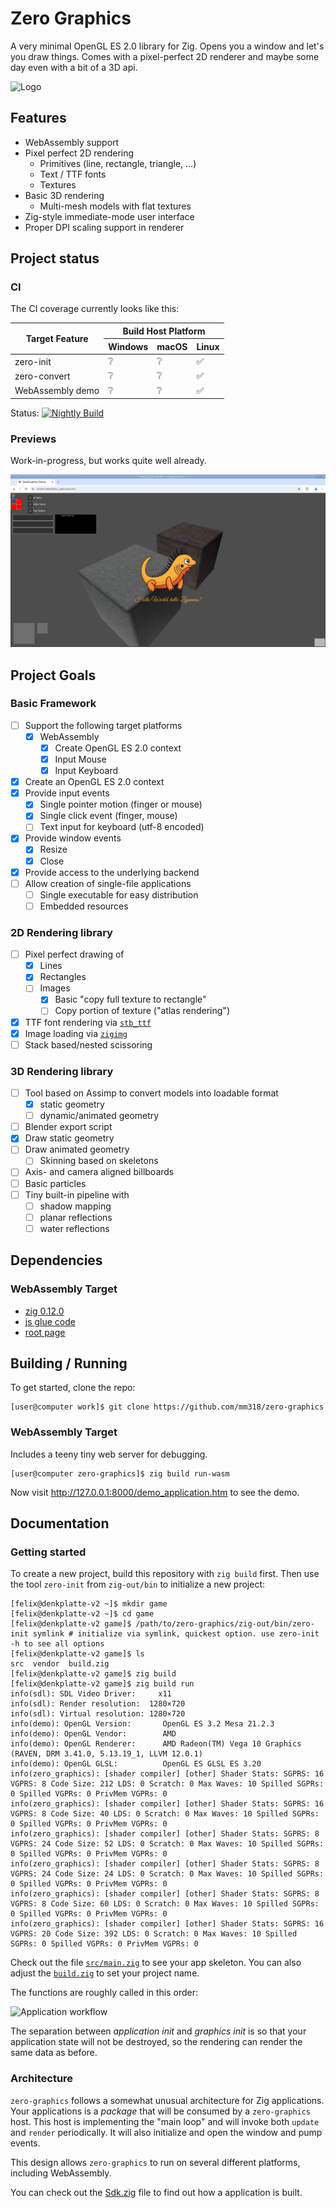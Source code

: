 # Zero Graphics

A very minimal OpenGL ES 2.0 library for Zig. Opens you a window and let's you draw things.
Comes with a pixel-perfect 2D renderer and maybe some day even with a bit of a 3D api.

![Logo](design/logo.png)


## Features

- WebAssembly support
- Pixel perfect 2D rendering
  - Primitives (line, rectangle, triangle, ...)
  - Text / TTF fonts
  - Textures
- Basic 3D rendering
  - Multi-mesh models with flat textures
- Zig-style immediate-mode user interface
- Proper DPI scaling support in renderer


## Project status

### CI

The CI coverage currently looks like this:

<table>
  <thead>
    <tr>
      <th rowspan="2" scope='colgroup'>Target Feature</th>
      <th colspan="3" scope='colgroup'>Build Host Platform</th>
    </tr>
    <tr>
      <th scope='col'>Windows</th>
      <th scope='col'>macOS</th>
      <th scope='col'>Linux</th>
    </tr>
  </thead>
  <tbody>
    <tr>
      <td>zero-init</td>
      <td>❔</td>
      <td>❔</td>
      <td>✅</td>
    </tr>
    <tr>
      <td>zero-convert</td>
      <td>❔</td>
      <td>❔</td>
      <td>✅</td>
    </tr>
    <tr>
      <td>WebAssembly demo</td>
      <td>❔</td>
      <td>❔</td>
      <td>✅</td>
    </tr>
  </tbody>
</table>

Status: [![Nightly Build](https://github.com/mm318/zero-graphics/actions/workflows/nightly.yml/badge.svg)](https://github.com/mm318/zero-graphics/actions/workflows/nightly.yml)

### Previews

Work-in-progress, but works quite well already.

![Preview screenshot in Chrome](documentation/screen01.png)

## Project Goals

### Basic Framework

- [ ] Support the following target platforms
  - [x] WebAssembly
    - [x] Create OpenGL ES 2.0 context
    - [x] Input Mouse
    - [x] Input Keyboard
- [x] Create an OpenGL ES 2.0 context
- [x] Provide input events
  - [x] Single pointer motion (finger or mouse)
  - [x] Single click event (finger, mouse)
  - [ ] Text input for keyboard (utf-8 encoded)
- [x] Provide window events
  - [x] Resize
  - [x] Close
- [x] Provide access to the underlying backend
- [ ] Allow creation of single-file applications
  - [ ] Single executable for easy distribution
  - [ ] Embedded resources

### 2D Rendering library

- [ ] Pixel perfect drawing of
  - [x] Lines
  - [x] Rectangles
  - [ ] Images
    - [x] Basic "copy full texture to rectangle"
    - [ ] Copy portion of texture ("atlas rendering")
- [x] TTF font rendering via [`stb_ttf`](https://github.com/nothings/stb)
- [x] Image loading via [`zigimg`](https://github.com/zigimg/zigimg)
- [ ] Stack based/nested scissoring

### 3D Rendering library

- [ ] Tool based on Assimp to convert models into loadable format
  - [x] static geometry
  - [ ] dynamic/animated geometry
- [ ] Blender export script
- [x] Draw static geometry
- [ ] Draw animated geometry
  - [ ] Skinning based on skeletons
- [ ] Axis- and camera aligned billboards
- [ ] Basic particles
- [ ] Tiny built-in pipeline with
  - [ ] shadow mapping
  - [ ] planar reflections
  - [ ] water reflections

## Dependencies

### WebAssembly Target

- [zig 0.12.0](https://ziglang.org/download/)
- [js glue code](www/zero-graphics.js)
- [root page](www/application.ztt)

## Building / Running

To get started, clone the repo:

```sh-session
[user@computer work]$ git clone https://github.com/mm318/zero-graphics
```

### WebAssembly Target

Includes a teeny tiny web server for debugging.

```sh-session
[user@computer zero-graphics]$ zig build run-wasm
```

Now visit http://127.0.0.1:8000/demo_application.htm to see the demo.

## Documentation

### Getting started

To create a new project, build this repository with `zig build` first. Then use the tool `zero-init` from `zig-out/bin` to initialize a new project:

```sh-session
[felix@denkplatte-v2 ~]$ mkdir game
[felix@denkplatte-v2 ~]$ cd game
[felix@denkplatte-v2 game]$ /path/to/zero-graphics/zig-out/bin/zero-init symlink # initialize via symlink, quickest option. use zero-init -h to see all options
[felix@denkplatte-v2 game]$ ls
src  vendor  build.zig
[felix@denkplatte-v2 game]$ zig build
[felix@denkplatte-v2 game]$ zig build run
info(sdl): SDL Video Driver:     x11
info(sdl): Render resolution:  1280×720
info(sdl): Virtual resolution: 1280×720
info(demo): OpenGL Version:       OpenGL ES 3.2 Mesa 21.2.3
info(demo): OpenGL Vendor:        AMD
info(demo): OpenGL Renderer:      AMD Radeon(TM) Vega 10 Graphics (RAVEN, DRM 3.41.0, 5.13.19_1, LLVM 12.0.1)
info(demo): OpenGL GLSL:          OpenGL ES GLSL ES 3.20
info(zero_graphics): [shader compiler] [other] Shader Stats: SGPRS: 16 VGPRS: 8 Code Size: 212 LDS: 0 Scratch: 0 Max Waves: 10 Spilled SGPRs: 0 Spilled VGPRs: 0 PrivMem VGPRs: 0
info(zero_graphics): [shader compiler] [other] Shader Stats: SGPRS: 16 VGPRS: 8 Code Size: 40 LDS: 0 Scratch: 0 Max Waves: 10 Spilled SGPRs: 0 Spilled VGPRs: 0 PrivMem VGPRs: 0
info(zero_graphics): [shader compiler] [other] Shader Stats: SGPRS: 8 VGPRS: 24 Code Size: 52 LDS: 0 Scratch: 0 Max Waves: 10 Spilled SGPRs: 0 Spilled VGPRs: 0 PrivMem VGPRs: 0
info(zero_graphics): [shader compiler] [other] Shader Stats: SGPRS: 8 VGPRS: 24 Code Size: 24 LDS: 0 Scratch: 0 Max Waves: 10 Spilled SGPRs: 0 Spilled VGPRs: 0 PrivMem VGPRs: 0
info(zero_graphics): [shader compiler] [other] Shader Stats: SGPRS: 8 VGPRS: 8 Code Size: 60 LDS: 0 Scratch: 0 Max Waves: 10 Spilled SGPRs: 0 Spilled VGPRs: 0 PrivMem VGPRs: 0
info(zero_graphics): [shader compiler] [other] Shader Stats: SGPRS: 16 VGPRS: 20 Code Size: 392 LDS: 0 Scratch: 0 Max Waves: 10 Spilled SGPRs: 0 Spilled VGPRs: 0 PrivMem VGPRs: 0
```

Check out the file [`src/main.zig`](tools/zero-init/template/src/main.zig) to see your app skeleton.
You can also adjust the [`build.zig`](tools/zero-init/template/build.zig) to set your project name.

The functions are roughly called in this order:

![Application workflow](documentation/app_flow.svg)

The separation between _application init_ and _graphics init_ is so that your application state will not be destroyed,
so the rendering can render the same data as before.

### Architecture

`zero-graphics` follows a somewhat unusual architecture for Zig applications.
Your applications is a _package_ that will be consumed by a `zero-graphics` host. This host is implementing the "main loop"
and will invoke both `update` and `render` periodically. It will also initialize and open the window and pump events.

This design allows `zero-graphics` to run on several different platforms, including WebAssembly.

You can check out the [Sdk.zig](Sdk.zig) file to find out how a application is built.
